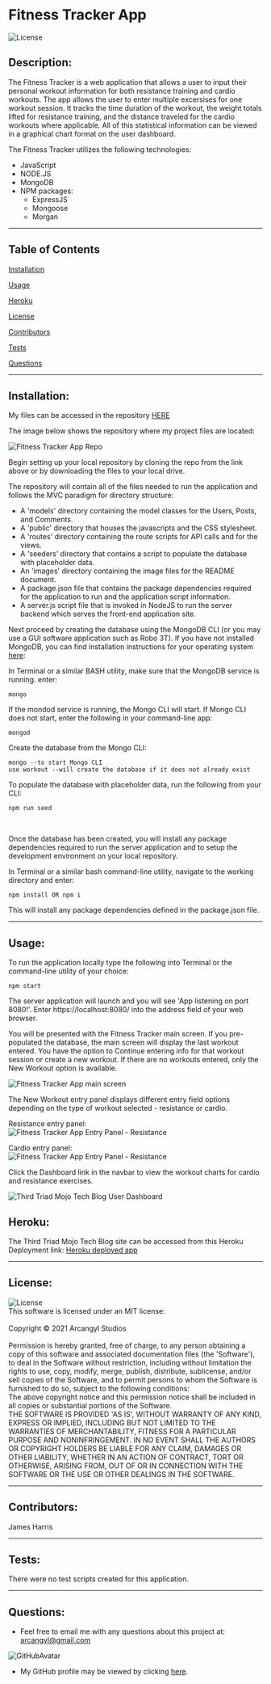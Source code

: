 # Fitness Tracker App

![License](https://img.shields.io/badge/License-MIT-green.svg)<br>

## Description:<br>

The Fitness Tracker is a web application that allows a user to input their personal workout information for both resistance training and cardio workouts. The app allows the user to enter multiple excersises for one workout session. It tracks the time duration of the workout, the weight totals lifted for resistance training, and the distance traveled for the cardio workouts where applicable. All of this statistical information can be viewed in a graphical chart format on the user dashboard.<br>


The Fitness Tracker utilizes the following technologies:
  * JavaScript
  * NODE.JS
  * MongoDB
  * NPM packages:
    * ExpressJS
    * Mongoose
    * Morgan


---


## Table of Contents<br>

[Installation](#installation)<br>

[Usage](#usage)<br>

[Heroku](#heroku)<br>

[License](#license)<br>

[Contributors](#contributors)<br>

[Tests](#tests)<br>

[Questions](#Questions)<br>

---

## Installation:<br>

My files can be accessed in the repository [HERE](https://github.com/arcangyl1963/workout-tracker)<br>

The image below shows the repository where my project files are located:

![Fitness Tracker App Repo](./images/fitness-tracker_repo.png)<br>


Begin setting up your local repository by cloning the repo from the link above or by downloading the files to your local drive.<br>

The repository will contain all of the files needed to run the application and follows the MVC paradigm for directory structure:<br>


* A 'models' directory containing the model classes for the Users, Posts, and Comments.
* A 'public' directory that houses the javascripts and the CSS stylesheet.
* A 'routes' directory containing the route scripts for API calls and for the views.
* A 'seeders' directory that contains a script to populate the database with placeholder data.
* An 'images' directory containing the image files for the README document.
* A package.json file that contains the package dependencies required for the application to run and the application script information.
* A server.js script file that is invoked in NodeJS to run the server backend which serves the front-end application site.

Next proceed by creating the database using the MongoDB CLI (or you may use a GUI software application such as Robo 3T). If you have not installed MongoDB, you can find installation instructions for your operating system [here](https://docs.mongodb.com/manual/installation/):

  In Terminal or a similar BASH utility, make sure that the MongoDB service is running. enter:
  ~~~
  mongo
  ~~~
  If the mondod service is running, the Mongo CLI will start. If Mongo CLI does not start, enter the following in your command-line app:
  ~~~
  mongod
  ~~~
  Create the database from the Mongo CLI:
  ~~~
  mongo --to start Mongo CLI
  use workout --will create the database if it does not already exist
  ~~~
  To populate the database with placeholder data, run the following from your CLI:
  ~~~
  npm run seed
  ~~~
<br>

Once the database has been created, you will install any package dependencies required to run the server application and to setup the development environment on your local repository.<br>

In Terminal or a similar bash command-line utility, navigate to the working directory and enter:<br>

~~~
npm install OR npm i
~~~

This will install any package dependencies defined in the package.json file.<br>

---

## Usage:<br>
To run the application locally type the following into Terminal or the command-line utility of your choice:<br>

~~~
npm start
~~~

The server application will launch and you will see 'App listening on port 8080!'.
Enter https://localhost:8080/ into the address field of your web browser.<br>

You will be presented with the Fitness Tracker main screen. If you pre-populated the database, the main screen will display the last workout entered. You have the option to Continue entering info for that workout session or create a new workout. If there are no workouts entered, only the New Workout option is available.<br>

![Fitness Tracker App main screen](./images/fitness-tracker_main.png)<br>

The New Workout entry panel displays different entry field options depending on the type of workout selected - resistance or cardio.<br>

Resistance entry panel:<br>
![Fitness Tracker App Entry Panel - Resistance](./images/fitness-tracker_entrypanel.png)<br>

Cardio entry panel:<br>
![Fitness Tracker App Entry Panel - Resistance](./images/fitness-tracker_entrypanel_cardio.png)<br>

Click the Dashboard link in the navbar to view the workout charts for cardio and resistance exercises.<br>

![Third Triad Mojo Tech Blog User Dashboard](./images/fitness-tracker_dashboard.png)<br>

## Heroku:

The Third Triad Mojo Tech Blog site can be accessed from this Heroku Deployment link:
[Heroku deployed app](https://shielded-eyrie-42315.herokuapp.com//)

---

## License:<br>

![License](https://img.shields.io/badge/License-MIT-green.svg)<br>This software is licensed under an MIT license:<br><br>Copyright © 2021 Arcangyl Studios<br><br>Permission is hereby granted, free of charge, to any person obtaining a copy of this software and associated documentation files (the 'Software'), to deal in the Software without restriction, including without limitation the rights to use, copy, modify, merge, publish, distribute, sublicense, and/or sell copies of the Software, and to permit persons to whom the Software is furnished to do so, subject to the following conditions:<br>The above copyright notice and this permission notice shall be included in all copies or substantial portions of the Software.<br>THE SOFTWARE IS PROVIDED 'AS IS', WITHOUT WARRANTY OF ANY KIND, EXPRESS OR IMPLIED, INCLUDING BUT NOT LIMITED TO THE WARRANTIES OF MERCHANTABILITY, FITNESS FOR A PARTICULAR PURPOSE AND NONINFRINGEMENT. IN NO EVENT SHALL THE AUTHORS OR COPYRIGHT HOLDERS BE LIABLE FOR ANY CLAIM, DAMAGES OR OTHER LIABILITY, WHETHER IN AN ACTION OF CONTRACT, TORT OR OTHERWISE, ARISING FROM, OUT OF OR IN CONNECTION WITH THE SOFTWARE OR THE USE OR OTHER DEALINGS IN THE SOFTWARE.<br>

---

## Contributors:<br>

James Harris<br>

---

## Tests:<br>

There were no test scripts created for this application.<br>

---

## Questions:<br>


- Feel free to email me with any questions about this project at: arcangyl@gmail.com<br>

![GitHubAvatar](https://avatars.githubusercontent.com/u/77169680?v=4)<br>

- My GitHub profile may be viewed by clicking [here](https://github.com/arcangyl1963).
